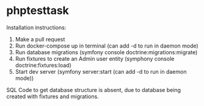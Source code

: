 # phptesttask
Installation instructions:
1) Make a pull request
2) Run docker-compose up in terminal (can add -d to run in daemon mode)
3) Run database migrations (symfony console doctrine:migrations:migrate)
4) Run fixtures to create an Admin user entity (symphony console doctrine:fixtures:load)
5) Start dev server (symfony server:start (can add -d to run in daemon mode))

SQL Code to get database structure is absent, due to database being created with fixtures and migrations.
